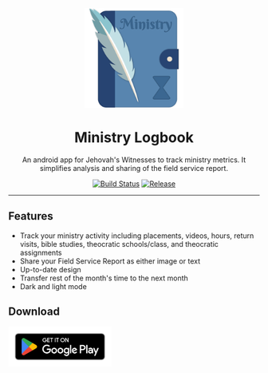 <div align="center">
  <img width="200" src="resources/logo.png" alt="MinistryLogbook Logo">
  <h1>Ministry Logbook</h1>
  <p>An android app for Jehovah's Witnesses to track ministry metrics. It simplifies analysis and sharing of the field service report.</p>

[![Build Status](https://github.com/danieldaeschle/MinistryLogbook/workflows/Build/badge.svg)](https://github.com/danieldaeschle/MinistryLogbook/actions/workflows/test.yml)
[![Release](https://img.shields.io/github/v/release/MinistryLogbook/MinistryLogbook?include_prereleases)](https://github.com/MinistryLogbook/MinistryLogbook/releases)

</div>

---

## Features

- Track your ministry activity including placements, videos, hours, return visits, bible studies,
  theocratic schools/class, and theocratic assignments
- Share your Field Service Report as either image or text
- Up-to-date design
- Transfer rest of the month's time to the next month
- Dark and light mode

## Download

[<img height="80" src="resources/google-play-badge.png" alt="Get it on Google Play">](https://play.google.com/store/apps/details?id=app.ministrylogbook)
